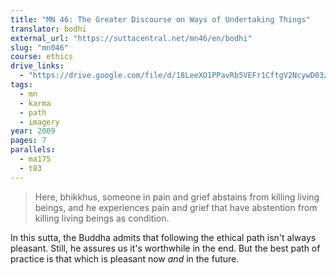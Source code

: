 ```yaml
---
title: "MN 46: The Greater Discourse on Ways of Undertaking Things"
translator: bodhi
external_url: "https://suttacentral.net/mn46/en/bodhi"
slug: "mn046"
course: ethics
drive_links:
  - "https://drive.google.com/file/d/18LeeXO1PPavRb5VEFr1CftgV2NcywD03/view?usp=drivesdk"
tags:
  - mn
  - karma
  - path
  - imagery
year: 2009
pages: 7
parallels:
  - ma175
  - t83
---
```


> Here, bhikkhus, someone in pain and grief abstains from killing living beings, and he experiences pain and grief that have abstention from killing living beings as condition.

In this sutta, the Buddha admits that following the ethical path isn't always pleasant. Still, he assures us it's worthwhile in the end. But the best path of practice is that which is pleasant now *and* in the future.

